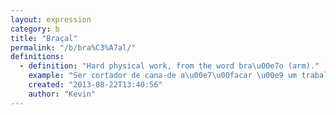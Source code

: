 ```yaml
---
layout: expression
category: b
title: "Braçal"
permalink: "/b/bra%C3%A7al/"
definitions:
  - definition: "Hard physical work, from the word bra\u00e7o (arm)."
    example: "Ser cortador de cana-de a\u00e7\u00facar \u00e9 um trabalho bem bra\u00e7al mano!"
    created: "2013-08-22T13:40:56"
    author: "Kevin"
---
```

